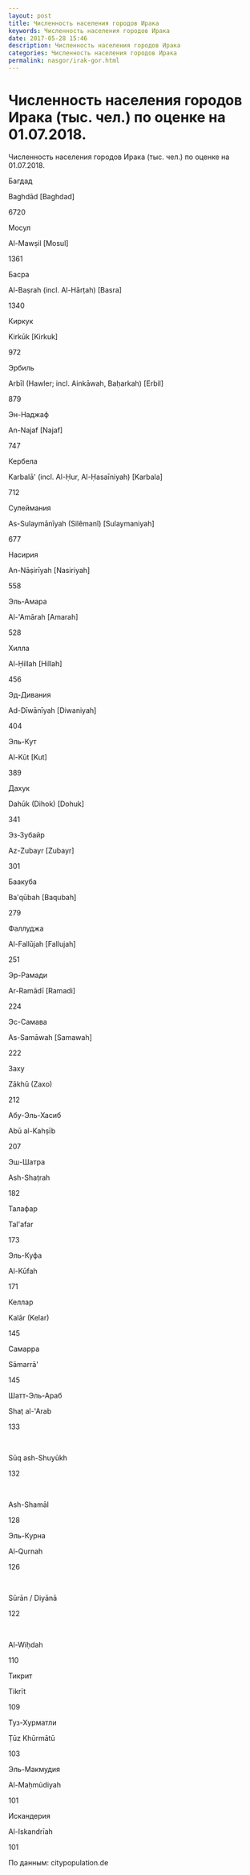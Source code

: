 ```yaml
---
layout: post
title: Численность населения городов Ирака
keywords: Численность населения городов Ирака
date: 2017-05-28 15:46
description: Численность населения городов Ирака
categories: Численность населения городов Ирака
permalink: nasgor/irak-gor.html
---
```


# Численность населения городов Ирака (тыс. чел.) по оценке на 01.07.2018.




Численность населения городов Ирака (тыс. чел.) по оценке на 01.07.2018.








Багдад


Baghdād [Baghdad]


6720






Мосул


Al-Mawṣil [Mosul]


1361






Басра


Al-Baṣrah (incl. Al-Hārṭah) [Basra]


1340








Киркук


Kirkūk [Kirkuk]


972







Эрбиль


Arbīl (Hawler‎; incl. Ainkāwah, Baḥarkah) [Erbil‎]


879






Эн-Наджаф


An-Najaf [Najaf]


747






Кербела


Karbalā&#39; (incl. Al-Ḥur, Al-Ḥasaīniyah) [Karbala]


712






Сулеймания


As-Sulaymānīyah (Silêmanî) [Sulaymaniyah]


677






Насирия


An-Nāṣirīyah [Nasiriyah]


558






Эль-Амара


Al-&#39;Amārah [Amarah]


528






Хилла


Al-Ḥillah [Hillah]


456






Эд-Дивания


Ad-Dīwānīyah [Diwaniyah]


404






Эль-Кут


Al-Kūt [Kut]


389






Дахук


Dahūk (Dihok) [Dohuk]


341






Эз-Зубайр


Az-Zubayr [Zubayr]


301






Баакуба


Ba&#39;qūbah [Baqubah]


279






Фаллуджа


Al-Fallūjah [Fallujah]


251






Эр-Рамади


Ar-Ramādī [Ramadi]


224






Эс-Самава


As-Samāwah [Samawah]


222






Заху


Zākhū (Zaxo)


212






Абу-Эль-Хасиб


Abū al-Kahṣīb


207






Эш-Шатра


Ash-Shaṭrah


182






Талафар


Tal&#39;afar


173






Эль-Куфа


Al-Kūfah


171






Келлар


Kalār (Kelar)


145






Самарра


Sāmarrā&#39;


145






Шатт-Эль-Араб


Shaṭ al-&#39;Arab


133






 


Sūq ash-Shuyūkh


132






 


Ash-Shamāl


128






Эль-Курна


Al-Qurnah


126






 


Sūrān / Diyānā


122






 


Al-Wiḥdah


110






Тикрит


Tikrīt


109






Туз-Хурматли


Ṭūz Khūrmātū


103






Эль-Макмудия


Al-Maḥmūdiyah


101






Искандерия


Al-Iskandrīah


101












По данным: citypopulation.de


			
